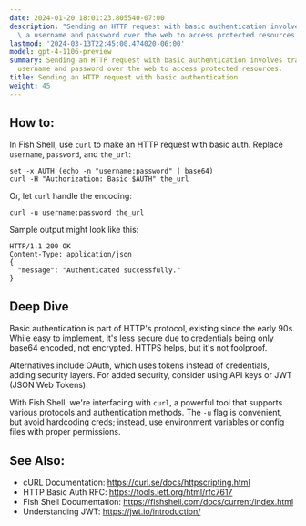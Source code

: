 ```yaml
---
date: 2024-01-20 18:01:23.805540-07:00
description: "Sending an HTTP request with basic authentication involves transmitting\
  \ a username and password over the web to access protected resources. Programmers\u2026"
lastmod: '2024-03-13T22:45:00.474020-06:00'
model: gpt-4-1106-preview
summary: Sending an HTTP request with basic authentication involves transmitting a
  username and password over the web to access protected resources.
title: Sending an HTTP request with basic authentication
weight: 45
---
```


## How to:
In Fish Shell, use `curl` to make an HTTP request with basic auth. Replace `username`, `password`, and `the_url`:

```Fish Shell
set -x AUTH (echo -n "username:password" | base64)
curl -H "Authorization: Basic $AUTH" the_url
```

Or, let `curl` handle the encoding:

```Fish Shell
curl -u username:password the_url
```

Sample output might look like this:

```Fish Shell
HTTP/1.1 200 OK
Content-Type: application/json
{
  "message": "Authenticated successfully."
}
```

## Deep Dive
Basic authentication is part of HTTP's protocol, existing since the early 90s. While easy to implement, it's less secure due to credentials being only base64 encoded, not encrypted. HTTPS helps, but it's not foolproof.

Alternatives include OAuth, which uses tokens instead of credentials, adding security layers. For added security, consider using API keys or JWT (JSON Web Tokens).

With Fish Shell, we're interfacing with `curl`, a powerful tool that supports various protocols and authentication methods. The `-u` flag is convenient, but avoid hardcoding creds; instead, use environment variables or config files with proper permissions.

## See Also:
- cURL Documentation: https://curl.se/docs/httpscripting.html
- HTTP Basic Auth RFC: https://tools.ietf.org/html/rfc7617
- Fish Shell Documentation: https://fishshell.com/docs/current/index.html
- Understanding JWT: https://jwt.io/introduction/
